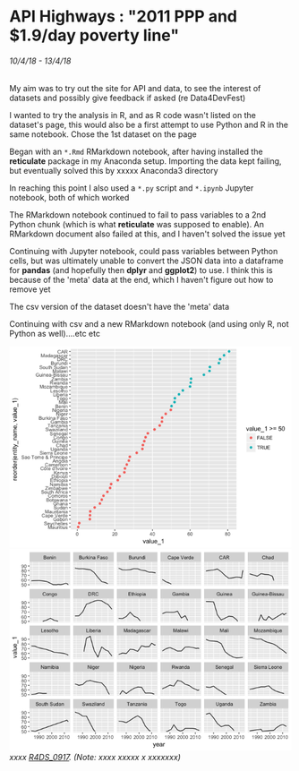 # API Highways : "2011 PPP and $1.9/day poverty line"
###### 10/4/18 - 13/4/18

My aim was to try out the site for API and data, to see the interest of datasets and possibly give feedback if asked (re Data4DevFest)

I wanted to try the analysis in R, and as R code wasn't listed on the dataset's page, this would also be a first attempt to use Python and R in the same notebook. Chose the 1st dataset on the page

Began with an `*.Rmd` RMarkdown notebook, after having installed the **reticulate** package in my Anaconda setup. Importing the data kept failing, but eventually solved this by xxxxx Anaconda3 directory

In reaching this point I also used a `*.py` script and `*.ipynb` Jupyter notebook, both of which worked

The RMarkdown notebook continued to fail to pass variables to a 2nd Python chunk (which is what **reticulate** was supposed to enable). An RMarkdown document also failed at this, and I haven't solved the issue yet

Continuing with Jupyter notebook, could pass variables between Python cells, but was ultimately unable to convert the JSON data into a dataframe for **pandas** (and hopefully then **dplyr** and **ggplot2**) to use. I think this is because of the 'meta' data at the end, which I haven't figure out how to remove yet

The csv version of the dataset doesn't have the 'meta' data

Continuing with csv and a new RMarkdown notebook (and using only R, not Python as well)....etc etc


![south-of-sahara-1](./Extreme-Poverty_R-only_files/figure-markdown_github-ascii_identifiers/unnamed-chunk-6-1.png)
![south-of-sahara-2](./Extreme-Poverty_R-only_files/figure-markdown_github-ascii_identifiers/unnamed-chunk-7-1.png)
_xxxx [R4DS\_0917](https://github.com/mbeveridge/R4DS_0917). (Note: xxxx xxxxx x xxxxxxx)_